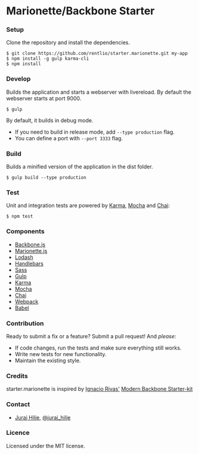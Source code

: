 # Marionette/Backbone Starter

### Setup
Clone the repository and install the dependencies.
```shell
$ git clone https://github.com/rentlio/starter.marionette.git my-app
$ npm install -g gulp karma-cli
$ npm install
```

### Develop
Builds the application and starts a webserver with livereload. By default the webserver starts at port 9000.

```shell
$ gulp
```

By default, it builds in debug mode.

- If you need to build in release mode, add `--type production` flag.
- You can define a port with `--port 3333` flag.

### Build
Builds a minified version of the application in the dist folder.

```shell
$ gulp build --type production
```

### Test
Unit and integration tests are powered by [Karma](http://karma-runner.github.io/0.12/index.html), [Mocha](http://mochajs.org/) and [Chai](http://chaijs.com/):

```shell
$ npm test
```

### Components
- [Backbone.js](http://backbonejs.org/)
- [Marionette.js](http://marionettejs.com/)
- [Lodash](https://lodash.com/)
- [Handlebars](http://handlebarsjs.com/)
- [Sass](http://sass-lang.com/)
- [Gulp](http://gulpjs.com/)
- [Karma](http://karma-runner.github.io/0.12/index.html)
- [Mocha](http://mochajs.org/)
- [Chai](http://chaijs.com/)
- [Webpack](http://webpack.github.io/)
- [Babel](https://babeljs.io/)

### Contribution
Ready to submit a fix or a feature? Submit a pull request! And _please_:

- If code changes, run the tests and make sure everything still works.
- Write new tests for new functionality.
- Maintain the existing style.

### Credits
starter.marionette is inspired by [Ignacio Rivas'](https://github.com/sabarasaba) [Modern Backbone Starter-kit](https://github.com/sabarasaba/modern-backbone-starterkit)

### Contact
- [Juraj Hilje](https://github.com/jurajhilje), [@juraj_hilje](https://twitter.com/juraj_hilje)

### Licence
Licensed under the MIT license.